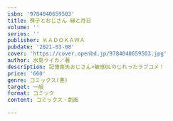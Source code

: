 ```yaml
---
isbn: '9784040659503'
title: 殊子とおじさん 縁と月日
volume: ''
series: ''
publisher: ＫＡＤＯＫＡＷＡ
pubdate: '2021-03-08'
cover: 'https://cover.openbd.jp/9784040659503.jpg'
author: 水島ライカ／著
description: 記憶喪失おじさん×敏感OLのじれったラブコメ！
price: '660'
genre: コミックス(書)
target: 一般
format: コミック
content: コミックス・劇画

---
```

